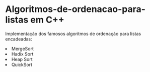 # Algoritmos-de-ordenacao-para-listas em C++

Implementação dos famosos algoritmos de ordenação para listas encadeadas:


<li>MergeSort</li>
<li>Hadix Sort</li>
<li>Heap Sort</li>
<li>QuickSort</li>
